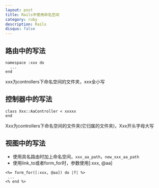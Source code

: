 ```yaml
---
layout: post
title: Rails中使用命名空间
category: ruby
description: Rails
disqus: false
---
```


## 路由中的写法

```
namespace :xxx do
  ...
end
```
xxx为controllers下命名空间的文件夹，xxx全小写

## 控制器中的写法

```
class Xxx::AaController < xxxxx
end
```
Xxx为controllers下命名空间的文件夹(它归属的文件夹)，Xxx开头字母大写

## 视图中的写法

* 使用具名路由时加上命名空间，`xxx_aa_path`，`new_xxx_aa_path`
* 使用link_to或者form_for时，参数使用[:xxx, @aa]

```
<%= form_for([:xxx, @aa]) do |f| %>
 ...
<% end %>
```